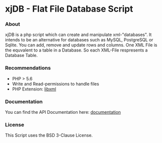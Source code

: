 # xjDB - Flat File Database Script

### About
xjDB is a php script which can create and manipulate xml-"databases". It intends to be an alternative for databases such as MySQL, PostgreSQL or Sqlite. You can add, remove and update rows and columns. One XML File is the equvalent to a table in a Database. So each XML-File respresents a Database Table.
### Recommendations
- PHP > 5.6
- Write and Read-permissions to handle files
- PHP Extension: [libxml](http://pl1.php.net/manual/en/book.libxml.php)
### Documentation
You can find the API Documentation here:
[documentation](https://dev.ts-webdev.de/github/xjDB/doc/)
### License
This Script uses the BSD 3-Clause License.
